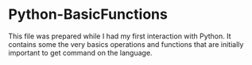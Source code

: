 # Python-BasicFunctions
This file was prepared while I had my first interaction with Python. It contains some the very basics operations and functions that are initially important to get command on the language.
